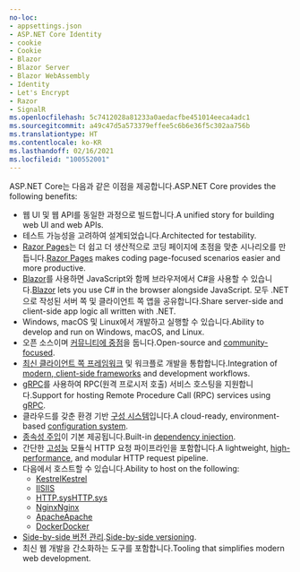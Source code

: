 ```yaml
---
no-loc:
- appsettings.json
- ASP.NET Core Identity
- cookie
- Cookie
- Blazor
- Blazor Server
- Blazor WebAssembly
- Identity
- Let's Encrypt
- Razor
- SignalR
ms.openlocfilehash: 5c7412028a81233a0aedacfbe451014eeca4adc1
ms.sourcegitcommit: a49c47d5a573379effee5c6b6e36f5c302aa756b
ms.translationtype: HT
ms.contentlocale: ko-KR
ms.lasthandoff: 02/16/2021
ms.locfileid: "100552001"
---
```

<span data-ttu-id="d2cdf-101">ASP.NET Core는 다음과 같은 이점을 제공합니다.</span><span class="sxs-lookup"><span data-stu-id="d2cdf-101">ASP.NET Core provides the following benefits:</span></span>

* <span data-ttu-id="d2cdf-102">웹 UI 및 웹 API를 동일한 과정으로 빌드합니다.</span><span class="sxs-lookup"><span data-stu-id="d2cdf-102">A unified story for building web UI and web APIs.</span></span>
* <span data-ttu-id="d2cdf-103">테스트 가능성을 고려하여 설계되었습니다.</span><span class="sxs-lookup"><span data-stu-id="d2cdf-103">Architected for testability.</span></span>
* <span data-ttu-id="d2cdf-104">[Razor Pages](xref:razor-pages/index)는 더 쉽고 더 생산적으로 코딩 페이지에 초점을 맞춘 시나리오를 만듭니다.</span><span class="sxs-lookup"><span data-stu-id="d2cdf-104">[Razor Pages](xref:razor-pages/index) makes coding page-focused scenarios easier and more productive.</span></span>
* <span data-ttu-id="d2cdf-105">[Blazor](xref:blazor/index)를 사용하면 JavaScript와 함께 브라우저에서 C#을 사용할 수 있습니다.</span><span class="sxs-lookup"><span data-stu-id="d2cdf-105">[Blazor](xref:blazor/index) lets you use C# in the browser alongside JavaScript.</span></span> <span data-ttu-id="d2cdf-106">모두 .NET으로 작성된 서버 쪽 및 클라이언트 쪽 앱을 공유합니다.</span><span class="sxs-lookup"><span data-stu-id="d2cdf-106">Share server-side and client-side app logic all written with .NET.</span></span>
* <span data-ttu-id="d2cdf-107">Windows, macOS 및 Linux에서 개발하고 실행할 수 있습니다.</span><span class="sxs-lookup"><span data-stu-id="d2cdf-107">Ability to develop and run on Windows, macOS, and Linux.</span></span>
* <span data-ttu-id="d2cdf-108">오픈 소스이며 [커뮤니티에 중점](https://live.asp.net/)을 둡니다.</span><span class="sxs-lookup"><span data-stu-id="d2cdf-108">Open-source and [community-focused](https://live.asp.net/).</span></span>
* <span data-ttu-id="d2cdf-109">[최신 클라이언트 쪽 프레임워크](xref:blazor/index) 및 워크플로 개발을 통합합니다.</span><span class="sxs-lookup"><span data-stu-id="d2cdf-109">Integration of [modern, client-side frameworks](xref:blazor/index) and development workflows.</span></span>
* <span data-ttu-id="d2cdf-110">[gRPC](xref:grpc/index)를 사용하여 RPC(원격 프로시저 호출) 서비스 호스팅을 지원합니다.</span><span class="sxs-lookup"><span data-stu-id="d2cdf-110">Support for hosting Remote Procedure Call (RPC) services using [gRPC](xref:grpc/index).</span></span>
* <span data-ttu-id="d2cdf-111">클라우드를 갖춘 환경 기반 [구성 시스템](xref:fundamentals/configuration/index)입니다.</span><span class="sxs-lookup"><span data-stu-id="d2cdf-111">A cloud-ready, environment-based [configuration system](xref:fundamentals/configuration/index).</span></span>
* <span data-ttu-id="d2cdf-112">[종속성 주입](xref:fundamentals/dependency-injection)이 기본 제공됩니다.</span><span class="sxs-lookup"><span data-stu-id="d2cdf-112">Built-in [dependency injection](xref:fundamentals/dependency-injection).</span></span>
* <span data-ttu-id="d2cdf-113">간단한 [고성능](https://github.com/aspnet/benchmarks) 모듈식 HTTP 요청 파이프라인을 포함합니다.</span><span class="sxs-lookup"><span data-stu-id="d2cdf-113">A lightweight, [high-performance](https://github.com/aspnet/benchmarks), and modular HTTP request pipeline.</span></span>
* <span data-ttu-id="d2cdf-114">다음에서 호스트할 수 있습니다.</span><span class="sxs-lookup"><span data-stu-id="d2cdf-114">Ability to host on the following:</span></span>
  * [<span data-ttu-id="d2cdf-115">Kestrel</span><span class="sxs-lookup"><span data-stu-id="d2cdf-115">Kestrel</span></span>](xref:fundamentals/servers/kestrel)
  * [<span data-ttu-id="d2cdf-116">IIS</span><span class="sxs-lookup"><span data-stu-id="d2cdf-116">IIS</span></span>](xref:host-and-deploy/iis/index)
  * [<span data-ttu-id="d2cdf-117">HTTP.sys</span><span class="sxs-lookup"><span data-stu-id="d2cdf-117">HTTP.sys</span></span>](xref:fundamentals/servers/httpsys)
  * [<span data-ttu-id="d2cdf-118">Nginx</span><span class="sxs-lookup"><span data-stu-id="d2cdf-118">Nginx</span></span>](xref:host-and-deploy/linux-nginx)
  * [<span data-ttu-id="d2cdf-119">Apache</span><span class="sxs-lookup"><span data-stu-id="d2cdf-119">Apache</span></span>](xref:host-and-deploy/linux-apache)
  * [<span data-ttu-id="d2cdf-120">Docker</span><span class="sxs-lookup"><span data-stu-id="d2cdf-120">Docker</span></span>](xref:host-and-deploy/docker/index)
* <span data-ttu-id="d2cdf-121">[Side-by-side 버전 관리](/dotnet/standard/choosing-core-framework-server#side-by-side-net-versions-per-application-level).</span><span class="sxs-lookup"><span data-stu-id="d2cdf-121">[Side-by-side versioning](/dotnet/standard/choosing-core-framework-server#side-by-side-net-versions-per-application-level).</span></span>
* <span data-ttu-id="d2cdf-122">최신 웹 개발을 간소화하는 도구를 포함합니다.</span><span class="sxs-lookup"><span data-stu-id="d2cdf-122">Tooling that simplifies modern web development.</span></span>
